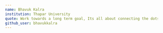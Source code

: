 ```yaml
---
name: Bhavuk Kalra
institution: Thapar University
quote: Work towards a long term goal, Its all about connecting the dots.
github_user: bhavukkalra
---
```

